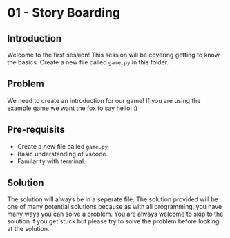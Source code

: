 # 01 - Story Boarding

## Introduction

Welcome to the first session! This session will be covering getting to know the basics. Create a new file called `game.py` in this folder.

## Problem

We need to create an introduction for our game! If you are using the example game we want the fox to say hello! :)

## Pre-requisits

- Create a new file called `game.py`
- Basic understanding of vscode.
- Familarity with terminal.

## Solution

The solution will always be in a seperate file. The solution provided will be one of many potential solutions because as with all programming, you have many ways you can solve a problem. You are always welcome to skip to the solution if you get stuck but please try to solve the problem before looking at the solution.
